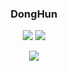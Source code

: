 <div align="center">
  
  ### DongHun

  <a href="https://github.com/DongHun3946"><img src="https://img.shields.io/badge/github-3DDC84?style=badge&logo=Github&logoColor=white"/></a> 
  <a href="https://3946.tistory.com/"><img src="https://img.shields.io/badge/tistory-FF4906?style=flat&logo=Tistory&logoColor=white"/></a>

  <div align="center">
    <a href="https://solved.ac/a3989957">
      <img src="http://mazassumnida.wtf/api/v2/generate_badge?boj=a3989957" />
    </a>
  </div>

</div>


